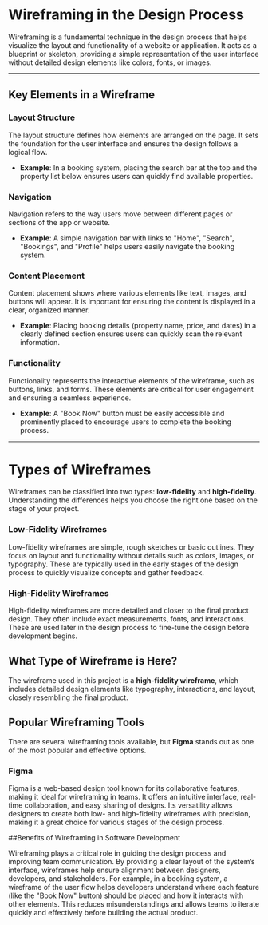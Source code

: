 # Wireframing in the Design Process

Wireframing is a fundamental technique in the design process that helps visualize the layout and functionality of a website or application. It acts as a blueprint or skeleton, providing a simple representation of the user interface without detailed design elements like colors, fonts, or images.

---

## Key Elements in a Wireframe

### Layout Structure
The layout structure defines how elements are arranged on the page. It sets the foundation for the user interface and ensures the design follows a logical flow. 
- **Example**: In a booking system, placing the search bar at the top and the property list below ensures users can quickly find available properties.

### Navigation
Navigation refers to the way users move between different pages or sections of the app or website.
- **Example**: A simple navigation bar with links to "Home", "Search", "Bookings", and "Profile" helps users easily navigate the booking system.

### Content Placement
Content placement shows where various elements like text, images, and buttons will appear. It is important for ensuring the content is displayed in a clear, organized manner.
- **Example**: Placing booking details (property name, price, and dates) in a clearly defined section ensures users can quickly scan the relevant information.

### Functionality
Functionality represents the interactive elements of the wireframe, such as buttons, links, and forms. These elements are critical for user engagement and ensuring a seamless experience.
- **Example**: A "Book Now" button must be easily accessible and prominently placed to encourage users to complete the booking process.

---

# Types of Wireframes

Wireframes can be classified into two types: **low-fidelity** and **high-fidelity**. Understanding the differences helps you choose the right one based on the stage of your project.

### Low-Fidelity Wireframes
Low-fidelity wireframes are simple, rough sketches or basic outlines. They focus on layout and functionality without details such as colors, images, or typography. These are typically used in the early stages of the design process to quickly visualize concepts and gather feedback.

### High-Fidelity Wireframes
High-fidelity wireframes are more detailed and closer to the final product design. They often include exact measurements, fonts, and interactions. These are used later in the design process to fine-tune the design before development begins.

## What Type of Wireframe is Here?

The wireframe used in this project is a **high-fidelity wireframe**, which includes detailed design elements like typography, interactions, and layout, closely resembling the final product.

## Popular Wireframing Tools

There are several wireframing tools available, but **Figma** stands out as one of the most popular and effective options. 

### Figma
Figma is a web-based design tool known for its collaborative features, making it ideal for wireframing in teams. It offers an intuitive interface, real-time collaboration, and easy sharing of designs. Its versatility allows designers to create both low- and high-fidelity wireframes with precision, making it a great choice for various stages of the design process.

##Benefits of Wireframing in Software Development

Wireframing plays a critical role in guiding the design process and improving team communication. By providing a clear layout of the system’s interface, wireframes help ensure alignment between designers, developers, and stakeholders. For example, in a booking system, a wireframe of the user flow helps developers understand where each feature (like the "Book Now" button) should be placed and how it interacts with other elements. This reduces misunderstandings and allows teams to iterate quickly and effectively before building the actual product.

